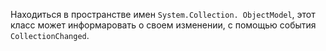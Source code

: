 Находиться в пространстве имен `System.Collection. ObjectModel`, этот класс может информаровать о своем изменении, с помощью события `CollectionChanged`.